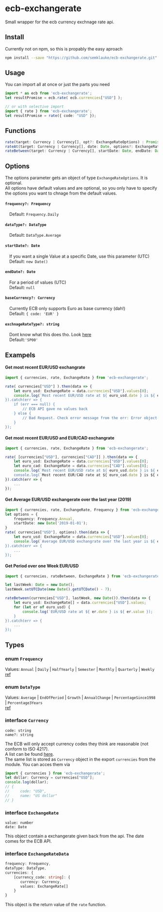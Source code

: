 # ecb-exchangerate
Small wrapper for the ecb currency exchnage rate api.

## Install
Currently not on npm, so this is propably the easy aproach
```bash
npm install --save "https://github.com/semklauke/ecb-exchangerate.git"
```
## Usage
You can import all at once or just the parts you need
```typescript
import * as ecb from 'ecb-exchangerate';
let resultPromise = ecb.rate( ecb.currencies["USD"] );
```
```typescript
// or with selective import
import { rate } from 'ecb-exchangerate';
let resultPromise = rate({ code: "USD" });
```

## Functions

```typescript
rate(target: Currency | Currency[], opt?: ExchangeRateOptions) : Promise<ExchangeRateData>
rateAt(target: Currency | Currency[], date: Date, options?: ExchangeRateOptions) : Promise<ExchangeRateData>
rateBetween(target: Currency | Currency[], startDate: Date, endDate: Date, options?: ExchangeRateOptions) : Promise<ExchangeRateData>
```

## Options
The options parameter gets an object of type `ExchangeRateOptions`. It is optional.<br/>
All options have default values and are optional, so you only have to specify the options you want to chnage from the default values.
#### `frequency?: Frequency`
&emsp;Default: `Frequency.Daily` 
#### `dataType?: DataType`
&emsp;Default: `DataType.Average`
#### `startDate?: Date`
&emsp;If you want a single Value at a specific Date, use this parameter (UTC)<br />
&emsp;Default: `new Date()`
#### `endDate?: Date`
&emsp;For a period of values (UTC)<br />
&emsp;Default: `null`
#### `baseCurrency?: Currency`
&emsp;Currently ECB only supports Euro as base currency (dah!)<br />
&emsp;Default: `{ code: 'EUR' }`
#### `exchnageRateType?: string`
&emsp;Dont know what this does tho. Look [here](https://sdw.ecb.europa.eu/datastructure.do?conceptMnemonic=EXR_TYPE&datasetinstanceid=120#cl)  
&emsp;Default:`'SP00'`

 

## Exampels
#### Get most recent EUR/USD exchangrate
```typescript
import { currencies, rate, ExchangeRate } from 'ecb-exchangerate';

rate( currencies["USD"] ).then(data => {
	let euro_usd: ExchangeRate = data.currencies["USD"].values[0];
	console.log(`Most recent EUR/USD rate at ${ euro_usd.date } is ${ euro_usd.value });
}).catch(err => {
	if (err === null) {
		// ECB API gave no values back
	} else {
		// Bad Request. Check error message from the err: Error object
	}
});
```

#### Get most recent EUR/USD and EUR/CAD exchangrate
```typescript
import { currencies, rate, ExchangeRate } from 'ecb-exchangerate';

rate( [currencies["USD"], currencies["CAD"]] ).then(data => {
	let euro_usd: ExchangeRate = data.currencies["USD"].values[0];
	let euro_cad: ExchangeRate = data.currencies["CAD"].values[0];
	console.log(`Most recent EUR/USD rate at ${ euro_usd.date } is ${ euro_usd.value });
	console.log(`Most recent EUR/CAD rate at ${ euro_cad.date } is ${ euro_cad.value });
}).catch(err => {
	...
});
```

#### Get Average EUR/USD exchangerate over the last year (2019)
```typescript
import { currencies, rate, ExchangeRate, Frequency } from 'ecb-exchangerate';
let options = {
	frequency: Frequency.Annual,
	startDate: new Date('2019-01-01');
}
rate( currencies["USD"], options).then(data => {
	let euro_usd: ExchangeRate = data.currencies["USD"].values[0];
	console.log(`Average EUR/USD exchangrate over the last year is ${ euro_usd.value });
}).catch(err => {
	...
});
```

#### Get Period over one Week EUR/USD
```typescript
import { currencies, rateBetween, ExchangeRate } from 'ecb-exchangerate';

let lastWeek: Date = new Date();
lastWeek.setUTCDate(new Date().getUTCDate() - 7);

rateBetween(currencies["USD"], lastWeek, new Date()).then(data => {
	let euro_usd: ExchangeRate[] = data.currencies["USD"].values;
	for (let er of euro_usd) {
		console.log(`EUR/USD rate at ${ er.date } is ${ er.value });
	}
}).catch(err => {
	...
});
```

## Types
### enum `Frequency`
Values: `Annual` | `Daily` | `HalfYearly` | `Semester` | `Monthly` | `Quarterly` | `Weekly`
<br/>[ref](https://sdw.ecb.europa.eu/datastructure.do?conceptMnemonic=FREQ&datasetinstanceid=120#cl)

### enum `DataType`
Values: `Average` | `EndOfPeriod` | `Growth` | `AnnualChange` | `PercentageSince1998` | `Percentage3Years`
<br/>[ref](https://sdw.ecb.europa.eu/datastructure.do?conceptMnemonic=EXR_SUFFIX&datasetinstanceid=120#cl)

### interface `Currency`
`code: string`  
`name?: string`  

The ECB will only accept currency codes they think are reasonable (not conform to ISO 4217).  
A list can be found [here](https://sdw.ecb.europa.eu/datastructure.do?conceptMnemonic=CURRENCY&datasetinstanceid=120#cl).  
The same list is stored as `Currency` object in the export `currencies` from the module. You can acces them via
```typescript
import { currencies } from 'ecb-exchangerate';
let dollar: Currency = currencies["USD"];
console.log(dollar);
// {
//     code: "USD",
//     name: "US dollar"
// } 
```

### interface `ExchangeRate`
`value: number`  
`date: Date`

This object contain a exchangerate given back from the api. The date comes for the ECB API.
### interface `ExchangeRateData`
```typescript
frequency: Frequency,
dataType: DataType,
currencies: {
    [currency_code: string]: {
       currency: Currency,
       values: ExchangeRate[]
    }
}
```
This object is the return value of the `rate` function.


